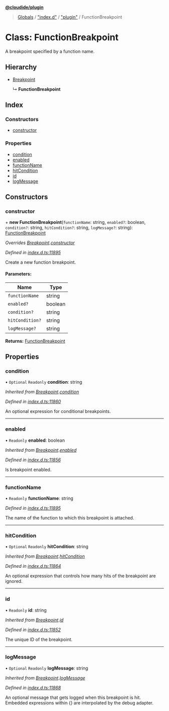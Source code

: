 **[@cloudide/plugin](../README.md)**

> [Globals](../README.md) / ["index.d"](../modules/_index_d_.md) / ["plugin"](../modules/_index_d_._plugin_.md) / FunctionBreakpoint

# Class: FunctionBreakpoint

A breakpoint specified by a function name.

## Hierarchy

* [Breakpoint](_index_d_._plugin_.breakpoint.md)

  ↳ **FunctionBreakpoint**

## Index

### Constructors

* [constructor](_index_d_._plugin_.functionbreakpoint.md#constructor)

### Properties

* [condition](_index_d_._plugin_.functionbreakpoint.md#condition)
* [enabled](_index_d_._plugin_.functionbreakpoint.md#enabled)
* [functionName](_index_d_._plugin_.functionbreakpoint.md#functionname)
* [hitCondition](_index_d_._plugin_.functionbreakpoint.md#hitcondition)
* [id](_index_d_._plugin_.functionbreakpoint.md#id)
* [logMessage](_index_d_._plugin_.functionbreakpoint.md#logmessage)

## Constructors

### constructor

\+ **new FunctionBreakpoint**(`functionName`: string, `enabled?`: boolean, `condition?`: string, `hitCondition?`: string, `logMessage?`: string): [FunctionBreakpoint](_index_d_._plugin_.functionbreakpoint.md)

*Overrides [Breakpoint](_index_d_._plugin_.breakpoint.md).[constructor](_index_d_._plugin_.breakpoint.md#constructor)*

*Defined in [index.d.ts:11895](https://github.com/shuyaqian/cloudide-plugin-api/blob/57a3a2a/index.d.ts#L11895)*

Create a new function breakpoint.

#### Parameters:

Name | Type |
------ | ------ |
`functionName` | string |
`enabled?` | boolean |
`condition?` | string |
`hitCondition?` | string |
`logMessage?` | string |

**Returns:** [FunctionBreakpoint](_index_d_._plugin_.functionbreakpoint.md)

## Properties

### condition

• `Optional` `Readonly` **condition**: string

*Inherited from [Breakpoint](_index_d_._plugin_.breakpoint.md).[condition](_index_d_._plugin_.breakpoint.md#condition)*

*Defined in [index.d.ts:11860](https://github.com/shuyaqian/cloudide-plugin-api/blob/57a3a2a/index.d.ts#L11860)*

An optional expression for conditional breakpoints.

___

### enabled

• `Readonly` **enabled**: boolean

*Inherited from [Breakpoint](_index_d_._plugin_.breakpoint.md).[enabled](_index_d_._plugin_.breakpoint.md#enabled)*

*Defined in [index.d.ts:11856](https://github.com/shuyaqian/cloudide-plugin-api/blob/57a3a2a/index.d.ts#L11856)*

Is breakpoint enabled.

___

### functionName

• `Readonly` **functionName**: string

*Defined in [index.d.ts:11895](https://github.com/shuyaqian/cloudide-plugin-api/blob/57a3a2a/index.d.ts#L11895)*

The name of the function to which this breakpoint is attached.

___

### hitCondition

• `Optional` `Readonly` **hitCondition**: string

*Inherited from [Breakpoint](_index_d_._plugin_.breakpoint.md).[hitCondition](_index_d_._plugin_.breakpoint.md#hitcondition)*

*Defined in [index.d.ts:11864](https://github.com/shuyaqian/cloudide-plugin-api/blob/57a3a2a/index.d.ts#L11864)*

An optional expression that controls how many hits of the breakpoint are ignored.

___

### id

• `Readonly` **id**: string

*Inherited from [Breakpoint](_index_d_._plugin_.breakpoint.md).[id](_index_d_._plugin_.breakpoint.md#id)*

*Defined in [index.d.ts:11852](https://github.com/shuyaqian/cloudide-plugin-api/blob/57a3a2a/index.d.ts#L11852)*

The unique ID of the breakpoint.

___

### logMessage

• `Optional` `Readonly` **logMessage**: string

*Inherited from [Breakpoint](_index_d_._plugin_.breakpoint.md).[logMessage](_index_d_._plugin_.breakpoint.md#logmessage)*

*Defined in [index.d.ts:11868](https://github.com/shuyaqian/cloudide-plugin-api/blob/57a3a2a/index.d.ts#L11868)*

An optional message that gets logged when this breakpoint is hit. Embedded expressions within {} are interpolated by the debug adapter.
